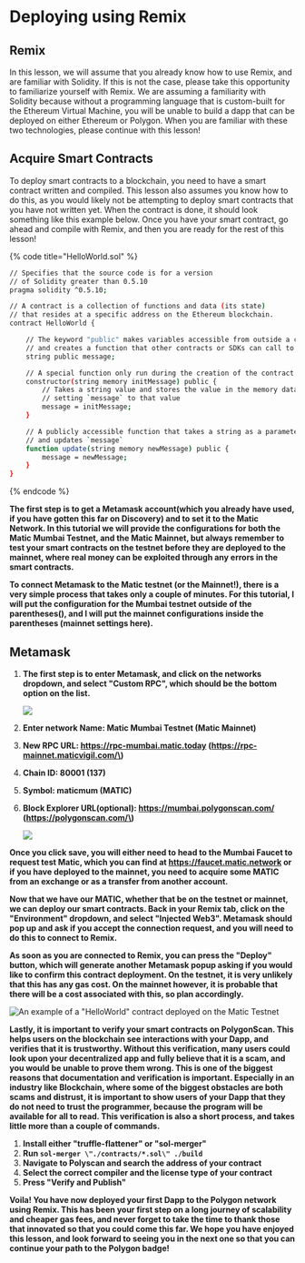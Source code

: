 # Deploying using Remix

## Remix

In this lesson, we will assume that you already know how to use Remix, and are familiar with Solidity. If this is not the case, please take this opportunity to familiarize yourself with Remix. We are assuming a familiarity with Solidity because without a programming language that is custom-built for the Ethereum Virtual Machine, you will be unable to build a dapp that can be deployed on either Ethereum or Polygon. When you are familiar with these two technologies, please continue with this lesson!

## Acquire Smart Contracts

To deploy smart contracts to a blockchain, you need to have a smart contract written and compiled. This lesson also assumes you know how to do this, as you would likely not be attempting to deploy smart contracts that you have not written yet. When the contract is done, it should look something like this example below. Once you have your smart contract, go ahead and compile with Remix, and then you are ready for the rest of this lesson!

{% code title="HelloWorld.sol" %}
```bash
// Specifies that the source code is for a version
// of Solidity greater than 0.5.10
pragma solidity ^0.5.10;

// A contract is a collection of functions and data (its state)
// that resides at a specific address on the Ethereum blockchain.
contract HelloWorld {

    // The keyword "public" makes variables accessible from outside a contract
    // and creates a function that other contracts or SDKs can call to access the value
    string public message;

    // A special function only run during the creation of the contract
    constructor(string memory initMessage) public {
        // Takes a string value and stores the value in the memory data storage area,
        // setting `message` to that value
        message = initMessage;
    }

    // A publicly accessible function that takes a string as a parameter
    // and updates `message`
    function update(string memory newMessage) public {
        message = newMessage;
    }
}
```
{% endcode %}

**The first step is to get a Metamask account\(which you already have used, if you have gotten this far on Discovery\) and to set it to the Matic Network. In this tutorial we will provide the configurations for both the Matic Mumbai Testnet, and the Matic Mainnet, but always remember to test your smart contracts on the testnet before they are deployed to the mainnet, where real money can be exploited through any errors in the smart contracts.**

**To connect Metamask to the Matic testnet \(or the Mainnet!\), there is a very simple process that takes only a couple of minutes. For this tutorial, I will put the configuration for the Mumbai testnet outside of the parentheses\(\), and I will put the mainnet configurations inside the parentheses \(mainnet settings here\).**

## Metamask

1. **The first step is to enter Metamask, and click on the networks dropdown, and select "Custom RPC", which should be the bottom option on the list.** 

   ![](https://lh3.googleusercontent.com/EyxtRFFny7QfX6jYAmejpf0l9lmK892LFIQh3E8kUI0U8Gsu3dGWMyI6VeLg4z85RRP8_A9AVKPqW-FOw5qAI36qbEJOGgbmomUDD7HJinO-qsgzK44sGIKhD4fee61KWFxD24cM)

2. **Enter network Name: Matic Mumbai Testnet \(Matic Mainnet\)** 
3. **New RPC URL: https://rpc-mumbai.matic.today \(https://rpc-mainnet.maticvigil.com/\)**
4. **Chain ID: 80001 \(137\)**
5. **Symbol: maticmum \(MATIC\)**
6. **Block Explorer URL\(optional\): https://mumbai.polygonscan.com/ \(https://polygonscan.com/\)**  


   ![](https://lh6.googleusercontent.com/fFj4ZxlGAtXAyr6nuvMimWdN8gbueBIYMpcuHwcPxAyYqMo2u4AFe5gTuGQcMS1nMEMyurdUKNAYQmsXN3ShwahSheJvbu1_33hyQ1A6RV69O37QQ7WRVIukLlMcrHVHcH1_hy6Q)

**Once you click save, you will either need to head to the Mumbai Faucet to request test Matic, which you can find at https://faucet.matic.network or if you have deployed to the mainnet, you need to acquire some MATIC from an exchange or as a transfer from another account.**

**Now that we have our MATIC, whether that be on the testnet or mainnet, we can deploy our smart contracts. Back in your Remix tab, click on the "Environment" dropdown, and select "Injected Web3". Metamask should pop up and ask if you accept the connection request, and you will need to do this to connect to Remix.**

**As soon as you are connected to Remix, you can press the "Deploy" button, which will generate another Metamask popup asking if you would like to confirm this contract deployment. On the testnet, it is very unlikely that this has any gas cost. On the mainnet however, it is probable that there will be a cost associated with this, so plan accordingly.**

![An example of a &quot;HelloWorld&quot; contract deployed on the Matic Testnet](https://lh4.googleusercontent.com/cnMb09EStAUC3_oMvddRkl6jU4ZsJZs9doace3nZQMDKIZnPAO217cAj7DyRBxS3i7c6xzg-p_qot7hOPFWiE0g9-VoTRlKQt-T9GDZXlUl-WYehR--RExQ4wFtev9KuPRu_l0vP)

**Lastly, it is important to verify your smart contracts on PolygonScan. This helps users on the blockchain see interactions with your Dapp, and verifies that it is trustworthy. Without this verification, many users could look upon your decentralized app and fully believe that it is a scam, and you would be unable to prove them wrong. This is one of the biggest reasons that documentation and verification is important. Especially in an industry like Blockchain, where some of the biggest obstacles are both scams and distrust, it is important to show users of your Dapp that they do not need to trust the programmer, because the program will be available for all to read. This verification is also a short process, and takes little more than a couple of commands.**

1. **Install either "truffle-flattener" or "sol-merger"**
2. **Run `sol-merger \"./contracts/*.sol\" ./build`**
3. **Navigate to Polyscan and search the address of your contract**
4. **Select the correct compiler and the license type of your contract**
5. **Press "Verify and Publish"**

**Voila! You have now deployed your first Dapp to the Polygon network using Remix. This has been your first step on a long journey of scalability and cheaper gas fees, and never forget to take the time to thank those that innovated so that you could come this far. We hope you have enjoyed this lesson, and look forward to seeing you in the next one so that you can continue your path to the Polygon badge!**

